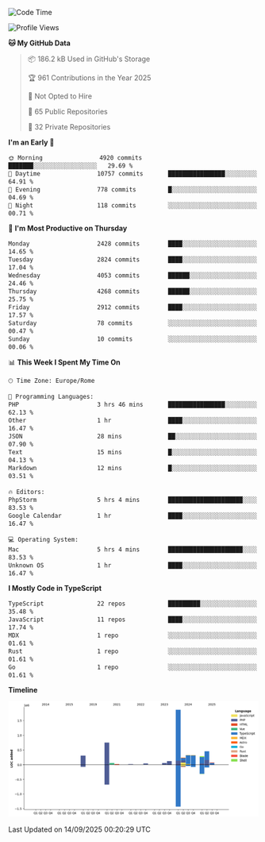 <!--START_SECTION:waka-->
![Code Time](http://img.shields.io/badge/Code%20Time-6%2C205%20hrs%2056%20mins-blue)

![Profile Views](http://img.shields.io/badge/Profile%20Views-0-blue)

**🐱 My GitHub Data** 

> 📦 186.2 kB Used in GitHub's Storage 
 > 
> 🏆 961 Contributions in the Year 2025
 > 
> 🚫 Not Opted to Hire
 > 
> 📜 65 Public Repositories 
 > 
> 🔑 32 Private Repositories 
 > 
**I'm an Early 🐤** 

```text
🌞 Morning                4920 commits        ███████░░░░░░░░░░░░░░░░░░   29.69 % 
🌆 Daytime                10757 commits       ████████████████░░░░░░░░░   64.91 % 
🌃 Evening                778 commits         █░░░░░░░░░░░░░░░░░░░░░░░░   04.69 % 
🌙 Night                  118 commits         ░░░░░░░░░░░░░░░░░░░░░░░░░   00.71 % 
```
📅 **I'm Most Productive on Thursday** 

```text
Monday                   2428 commits        ████░░░░░░░░░░░░░░░░░░░░░   14.65 % 
Tuesday                  2824 commits        ████░░░░░░░░░░░░░░░░░░░░░   17.04 % 
Wednesday                4053 commits        ██████░░░░░░░░░░░░░░░░░░░   24.46 % 
Thursday                 4268 commits        ██████░░░░░░░░░░░░░░░░░░░   25.75 % 
Friday                   2912 commits        ████░░░░░░░░░░░░░░░░░░░░░   17.57 % 
Saturday                 78 commits          ░░░░░░░░░░░░░░░░░░░░░░░░░   00.47 % 
Sunday                   10 commits          ░░░░░░░░░░░░░░░░░░░░░░░░░   00.06 % 
```


📊 **This Week I Spent My Time On** 

```text
🕑︎ Time Zone: Europe/Rome

💬 Programming Languages: 
PHP                      3 hrs 46 mins       ████████████████░░░░░░░░░   62.13 % 
Other                    1 hr                ████░░░░░░░░░░░░░░░░░░░░░   16.47 % 
JSON                     28 mins             ██░░░░░░░░░░░░░░░░░░░░░░░   07.90 % 
Text                     15 mins             █░░░░░░░░░░░░░░░░░░░░░░░░   04.13 % 
Markdown                 12 mins             █░░░░░░░░░░░░░░░░░░░░░░░░   03.51 % 

🔥 Editors: 
PhpStorm                 5 hrs 4 mins        █████████████████████░░░░   83.53 % 
Google Calendar          1 hr                ████░░░░░░░░░░░░░░░░░░░░░   16.47 % 

💻 Operating System: 
Mac                      5 hrs 4 mins        █████████████████████░░░░   83.53 % 
Unknown OS               1 hr                ████░░░░░░░░░░░░░░░░░░░░░   16.47 % 
```

**I Mostly Code in TypeScript** 

```text
TypeScript               22 repos            █████████░░░░░░░░░░░░░░░░   35.48 % 
JavaScript               11 repos            ████░░░░░░░░░░░░░░░░░░░░░   17.74 % 
MDX                      1 repo              ░░░░░░░░░░░░░░░░░░░░░░░░░   01.61 % 
Rust                     1 repo              ░░░░░░░░░░░░░░░░░░░░░░░░░   01.61 % 
Go                       1 repo              ░░░░░░░░░░░░░░░░░░░░░░░░░   01.61 % 
```



**Timeline**

![Lines of Code chart](https://raw.githubusercontent.com/frnwtr/frnwtr/main/assets/bar_graph.png)


 Last Updated on 14/09/2025 00:20:29 UTC
<!--END_SECTION:waka-->